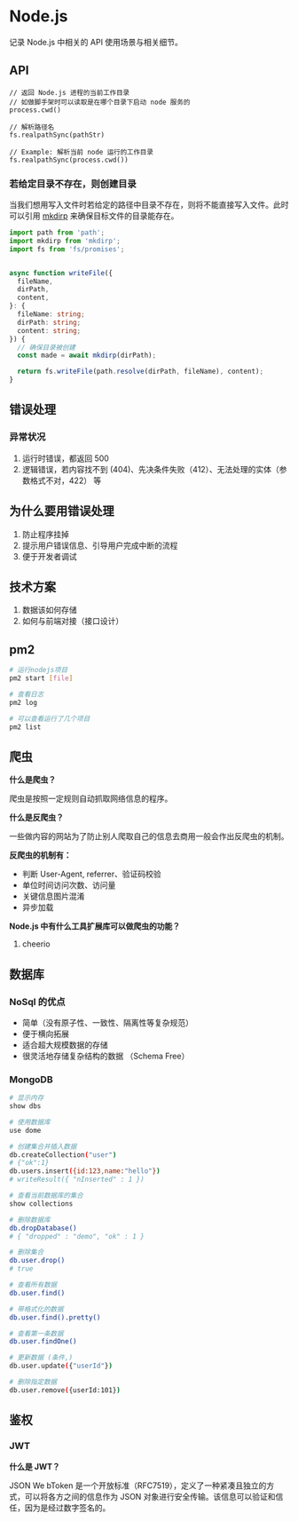 # Node.js

记录 Node.js 中相关的 API 使用场景与相关细节。

## API

``` JS
// 返回 Node.js 进程的当前工作目录
// 如做脚手架时可以读取是在哪个目录下启动 node 服务的
process.cwd()

// 解析路径名
fs.realpathSync(pathStr)

// Example: 解析当前 node 运行的工作目录
fs.realpathSync(process.cwd())
```

### 若给定目录不存在，则创建目录

当我们想用写入文件时若给定的路径中目录不存在，则将不能直接写入文件。此时可以引用 [mkdirp](https://www.npmjs.com/package/mkdirp) 来确保目标文件的目录能存在。

``` ts
import path from 'path';
import mkdirp from 'mkdirp';
import fs from 'fs/promises';


async function writeFile({
  fileName,
  dirPath,
  content,
}: {
  fileName: string;
  dirPath: string;
  content: string;
}) {
  // 确保目录被创建
  const made = await mkdirp(dirPath);

  return fs.writeFile(path.resolve(dirPath, fileName), content);
}
```

## 错误处理

### 异常状况

1. 运行时错误，都返回 500
2. 逻辑错误，若内容找不到 (404)、先决条件失败（412）、无法处理的实体（参数格式不对，422） 等

## 为什么要用错误处理

1. 防止程序挂掉
2. 提示用户错误信息、引导用户完成中断的流程
3. 便于开发者调试

## 技术方案

1. 数据该如何存储
2. 如何与前端对接（接口设计）

## pm2

``` bash
# 运行nodejs项目
pm2 start [file]

# 查看日志
pm2 log

# 可以查看运行了几个项目
pm2 list
```

## 爬虫

**什么是爬虫？**

爬虫是按照一定规则自动抓取网络信息的程序。

**什么是反爬虫？**

一些做内容的网站为了防止别人爬取自己的信息去商用一般会作出反爬虫的机制。

**反爬虫的机制有：**

- 判断 User-Agent, referrer、验证码校验
- 单位时间访问次数、访问量
- 关键信息图片混淆
- 异步加载

**Node.js 中有什么工具扩展库可以做爬虫的功能？**

1. cheerio

## 数据库

### NoSql 的优点

- 简单（没有原子性、一致性、隔离性等复杂规范）
- 便于横向拓展
- 适合超大规模数据的存储
- 很灵活地存储复杂结构的数据 （Schema Free）

### MongoDB

``` bash
# 显示内存
show dbs

# 使用数据库
use dome

# 创建集合并插入数据
db.createCollection("user")
# {"ok":1}
db.users.insert({id:123,name:"hello"})
# writeResult({ "nInserted" : 1 })

# 查看当前数据库的集合
show collections

# 删除数据库
db.dropDatabase()
# { "dropped" : "demo", "ok" : 1 }

# 删除集合
db.user.drop()
# true

# 查看所有数据
db.user.find()

# 带格式化的数据
db.user.find().pretty()

# 查看第一条数据
db.user.findOne()

# 更新数据 (条件,)
db.user.update({"userId"})

# 删除指定数据
db.user.remove({userId:101})

```

## 鉴权

### JWT

**什么是 JWT？**

JSON We bToken 是一个开放标准（RFC7519），定义了一种紧凑且独立的方式，可以将各方之间的信息作为 JSON 对象进行安全传输。该信息可以验证和信任，因为是经过数字签名的。
